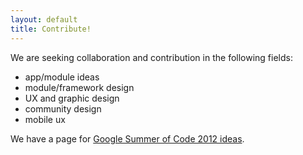 ```yaml
---
layout: default
title: Contribute!
---
```


We are seeking collaboration and contribution in the following fields:

* app/module ideas
* module/framework design 
* UX and graphic design
* community design
* mobile ux

We have a page for [Google Summer of Code 2012 ideas](gsoc2012/).